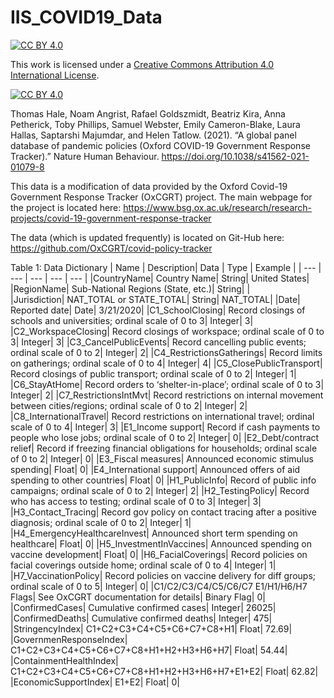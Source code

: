 # IIS_COVID19_Data

[![CC BY 4.0][cc-by-shield]][cc-by]

This work is licensed under a
[Creative Commons Attribution 4.0 International License][cc-by].

[![CC BY 4.0][cc-by-image]][cc-by]

[cc-by]: http://creativecommons.org/licenses/by/4.0/
[cc-by-image]: https://i.creativecommons.org/l/by/4.0/88x31.png
[cc-by-shield]: https://img.shields.io/badge/License-CC%20BY%204.0-lightgrey.svg


Thomas Hale, Noam Angrist, Rafael Goldszmidt, Beatriz Kira, Anna Petherick, Toby Phillips, Samuel Webster, Emily Cameron-Blake, Laura Hallas, Saptarshi Majumdar, and Helen Tatlow. (2021). “A global panel database of pandemic policies (Oxford COVID-19 Government Response Tracker).” Nature Human Behaviour. https://doi.org/10.1038/s41562-021-01079-8

This data is a modification of data provided by the Oxford Covid-19 Government Response Tracker (OxCGRT) project.  The main webpage for the project is located here:
https://www.bsg.ox.ac.uk/research/research-projects/covid-19-government-response-tracker

The data (which is updated frequently) is located on Git-Hub here:
https://github.com/OxCGRT/covid-policy-tracker


Table 1: Data Dictionary
| Name | Description|	Data | Type |	Example |
| --- | --- | --- | --- | --- |
|CountryName|	Country Name|	String|	United States|
|RegionName|	Sub-National Regions (State, etc.)|	String| |	
|Jurisdiction|	NAT_TOTAL or STATE_TOTAL|	String|	NAT_TOTAL|
|Date|	Reported date|	Date|	3/21/2020|
|C1_SchoolClosing|	Record closings of schools and universities; ordinal scale of 0 to 3|	Integer|	3|
|C2_WorkspaceClosing|	Record closings of workspace; ordinal scale of 0 to 3|	Integer|	3|
|C3_CancelPublicEvents|	Record cancelling public events; ordinal scale of 0 to 2|	Integer|	2|
|C4_RestrictionsGatherings|	Record limits on gatherings; ordinal scale of 0 to 4|	Integer|	4|
|C5_ClosePublicTransport|	Record closings of public transport; ordinal scale of 0 to 2|	Integer|	1|
|C6_StayAtHome|	Record orders to ‘shelter-in-place’; ordinal scale of 0 to 3|	Integer|	2|
|C7_RestrictionsIntMvt|	Record restrictions on internal movement between cities/regions; ordinal scale of 0 to 2|	Integer|	2|
|C8_InternationalTravel|	Record restrictions on international travel; ordinal scale of 0 to 4|	Integer|	3|
|E1_Income support|	Record if cash payments to people who lose jobs; ordinal scale of 0 to 2|	Integer|	0|
|E2_Debt/contract relief|	Record if freezing financial obligations for households; ordinal scale of 0 to 2|	Integer|	0|
|E3_Fiscal measures|	Announced economic stimulus spending|	Float|	0|
|E4_International support|	Announced offers of aid spending to other countries|	Float|	0|
|H1_PublicInfo|	Record of public info campaigns; ordinal scale of 0 to 2|	Integer|	2|
|H2_TestingPolicy|	Record who has access to testing; ordinal scale of 0 to 3|	Integer|	3|
|H3_Contact_Tracing|	Record gov policy on contact tracing after a positive diagnosis; ordinal scale of 0 to 2|	Integer|	1|
|H4_EmergencyHealthcareInvest|	Announced short term spending on healthcare|	Float|	0|
|H5_InvestmentInVaccines|	Announced spending on vaccine development|	Float|	0|
|H6_FacialCoverings|	Record policies on facial coverings outside home; ordinal scale of 0 to 4|	Integer|	1|
|H7_VaccinationPolicy|	Record policies on vaccine delivery for diff groups; ordinal scale of 0 to 5|	Integer|	0|
|C1/C2/C3/C4/C5/C6/C7 E1/H1/H6/H7 Flags|	See OxCGRT documentation for details|	Binary Flag|	0|
|ConfirmedCases|	Cumulative confirmed cases|	Integer|	26025|
|ConfirmedDeaths|	Cumulative confirmed deaths|	Integer|	475|
|StringencyIndex|	C1+C2+C3+C4+C5+C6+C7+C8+H1|	Float|	72.69|
|GovernmenResponseIndex|	C1+C2+C3+C4+C5+C6+C7+C8+H1+H2+H3+H6+H7|	Float|	54.44|
|ContainmentHealthIndex|	C1+C2+C3+C4+C5+C6+C7+C8+H1+H2+H3+H6+H7+E1+E2|	Float|	62.82|
|EconomicSupportIndex|	E1+E2|	Float|	0|
